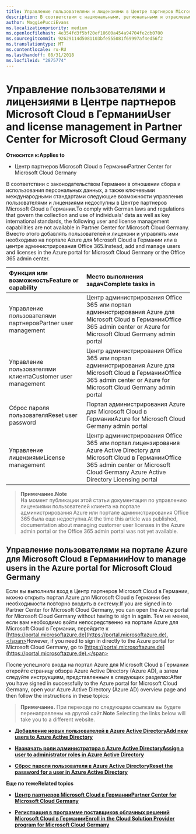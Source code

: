 ```yaml
---
title: Управление пользователями и лицензиями в Центре партнеров Microsoft Cloud в Германии | Центр партнеров Microsoft Cloud в Германии
description: В соответствии с национальными, региональными и отраслевыми требованиями к сбору и использованию персональных данных возможности управления пользователями недоступны в Центре партнеров Microsoft Cloud в Германии. Вместо этого добавлять пользователей и управлять ими необходимо на портале Azure для Microsoft Cloud в Германии.
author: MaggiePucciEvans
ms.localizationpriority: medium
ms.openlocfilehash: 4e354fd3f5bf20ef10600a454a94704fe2db0700
ms.sourcegitcommit: 92629114d5081103bfe555081f69997af4ed56f2
ms.translationtype: MT
ms.contentlocale: ru-RU
ms.lasthandoff: 08/31/2018
ms.locfileid: "2875774"
---
```

# <a name="user-and-license-management-in-partner-center-for-microsoft-cloud-germany"></a><span data-ttu-id="37b4e-104">Управление пользователями и лицензиями в Центре партнеров Microsoft Cloud в Германии</span><span class="sxs-lookup"><span data-stu-id="37b4e-104">User and license management in Partner Center for Microsoft Cloud Germany</span></span>

**<span data-ttu-id="37b4e-105">Относится к:</span><span class="sxs-lookup"><span data-stu-id="37b4e-105">Applies to</span></span>**

-  <span data-ttu-id="37b4e-106">Центр партнеров Microsoft Cloud в Германии</span><span class="sxs-lookup"><span data-stu-id="37b4e-106">Partner Center for Microsoft Cloud Germany</span></span>

<span data-ttu-id="37b4e-107">В соответствии с законодательством Германии в отношении сбора и использования персональных данных, а также ключевыми международными стандартами следующие возможности управления пользователями и лицензиями недоступны в Центре партнеров Microsoft Cloud в Германии.</span><span class="sxs-lookup"><span data-stu-id="37b4e-107">To comply with German laws and regulations that govern the collection and use of individuals' data as well as key international standards, the following user and license management capabilities are not available in Partner Center for Microsoft Cloud Germany.</span></span> <span data-ttu-id="37b4e-108">Вместо этого добавлять пользователей и лицензии и управлять ими необходимо на портале Azure для Microsoft Cloud в Германии или в центре администрирования Office 365.</span><span class="sxs-lookup"><span data-stu-id="37b4e-108">Instead, add and manage users and licenses in the Azure portal for Microsoft Cloud Germany or the Office 365 admin center.</span></span>

<span data-ttu-id="37b4e-109">Функция или возможность</span><span class="sxs-lookup"><span data-stu-id="37b4e-109">Feature or capability</span></span> | <span data-ttu-id="37b4e-110">Место выполнения задач</span><span class="sxs-lookup"><span data-stu-id="37b4e-110">Complete tasks in</span></span>
:--- | :---
<span data-ttu-id="37b4e-111">Управление пользователями партнеров</span><span class="sxs-lookup"><span data-stu-id="37b4e-111">Partner user management</span></span> | <span data-ttu-id="37b4e-112">Центр администрирования Office 365 или портал администрирования Azure для Microsoft Cloud в Германии</span><span class="sxs-lookup"><span data-stu-id="37b4e-112">Office 365 admin center or Azure for Microsoft Cloud Germany admin portal</span></span>
<span data-ttu-id="37b4e-113">Управление пользователями клиента</span><span class="sxs-lookup"><span data-stu-id="37b4e-113">Customer user management</span></span> | <span data-ttu-id="37b4e-114">Центр администрирования Office 365 или портал администрирования Azure для Microsoft Cloud в Германии</span><span class="sxs-lookup"><span data-stu-id="37b4e-114">Office 365 admin center or Azure for Microsoft Cloud Germany admin portal</span></span>
<span data-ttu-id="37b4e-115">Сброс пароля пользователя</span><span class="sxs-lookup"><span data-stu-id="37b4e-115">Reset user password</span></span> | <span data-ttu-id="37b4e-116">Портал администрирования Azure для Microsoft Cloud в Германии</span><span class="sxs-lookup"><span data-stu-id="37b4e-116">Azure for Microsoft Cloud Germany admin portal</span></span>
<span data-ttu-id="37b4e-117">Управление лицензиями</span><span class="sxs-lookup"><span data-stu-id="37b4e-117">License management</span></span> | <span data-ttu-id="37b4e-118">Центр администрирования Office 365 или портал лицензирования Azure Active Directory для Microsoft Cloud в Германии</span><span class="sxs-lookup"><span data-stu-id="37b4e-118">Office 365 admin center or Microsoft Cloud Germany Azure Active Directory Licensing portal</span></span>

>**<span data-ttu-id="37b4e-119">Примечание.</span><span class="sxs-lookup"><span data-stu-id="37b4e-119">Note</span></span>**<br>
<span data-ttu-id="37b4e-120">На момент публикации этой статьи документация по управлению лицензиями пользователей клиента на портале администрирования Azure или портале администрирования Office 365 была еще недоступна.</span><span class="sxs-lookup"><span data-stu-id="37b4e-120">At the time this article was published, documentation about managing customer user licenses in the Azure admin portal or the Office 365 admin portal was not yet available.</span></span>

## <a name="how-to-manage-users-in-the-azure-portal-for-microsoft-cloud-germany"></a><span data-ttu-id="37b4e-121">Управление пользователями на портале Azure для Microsoft Cloud в Германии</span><span class="sxs-lookup"><span data-stu-id="37b4e-121">How to manage users in the Azure portal for Microsoft Cloud Germany</span></span> 

<span data-ttu-id="37b4e-122">Если вы выполнили вход в Центр партнеров Microsoft Cloud в Германии, можно открыть портал Azure для Microsoft Cloud в Германии без необходимости повторно входить в систему.</span><span class="sxs-lookup"><span data-stu-id="37b4e-122">If you are signed in to Partner Center for Microsoft Cloud Germany, you can open the Azure portal for Microsoft Cloud Germany without having to sign in again.</span></span> <span data-ttu-id="37b4e-123">Тем не менее, если вам необходимо войти непосредственно на портале Azure для Microsoft Cloud в Германии, перейдите к [https://portal.microsoftazure.de](https://portal.microsoftazure.de).</span><span class="sxs-lookup"><span data-stu-id="37b4e-123">However, if you need to sign in directly to the Azure portal for Microsoft Cloud Germany, go to [https://portal.microsoftazure.de](https://portal.microsoftazure.de).</span></span> 

<span data-ttu-id="37b4e-124">После успешного входа на портал Azure для Microsoft Cloud в Германии откройте страницу обзора Azure Active Directory (Azure AD), а затем следуйте инструкциям, представленным в следующих разделах:</span><span class="sxs-lookup"><span data-stu-id="37b4e-124">After you have signed in successfully to the Azure portal for Microsoft Cloud Germany, open your Azure Active Directory (Azure AD) overview page and then follow the instructions in these topics:</span></span>

><span data-ttu-id="37b4e-125">**Примечание.** При переходе по следующим ссылкам вы будете перенаправлены на другой сайт.</span><span class="sxs-lookup"><span data-stu-id="37b4e-125">**Note** Selecting the links below will take you to a different website.</span></span> 

-  [**<span data-ttu-id="37b4e-126">Добавление новых пользователей в Azure Active Directory</span><span class="sxs-lookup"><span data-stu-id="37b4e-126">Add new users to Azure Active Directory</span></span>**](https://docs.microsoft.com/azure/active-directory/active-directory-users-create-azure-portal)

-  [**<span data-ttu-id="37b4e-127">Назначать роли администратора в Azure Active Directory</span><span class="sxs-lookup"><span data-stu-id="37b4e-127">Assign a user to administrator roles in Azure Active Directory</span></span>**](https://docs.microsoft.com/azure/active-directory/active-directory-users-assign-role-azure-portal)

-  [**<span data-ttu-id="37b4e-128">Сброс пароля пользователя в Azure Active Directory</span><span class="sxs-lookup"><span data-stu-id="37b4e-128">Reset the password for a user in Azure Active Directory</span></span>**](https://docs.microsoft.com/azure/active-directory/active-directory-users-reset-password-azure-portal)

**<span data-ttu-id="37b4e-129">Еще по теме</span><span class="sxs-lookup"><span data-stu-id="37b4e-129">Related topics</span></span>**

-  [**<span data-ttu-id="37b4e-130">Центр партнеров Microsoft Cloud в Германии</span><span class="sxs-lookup"><span data-stu-id="37b4e-130">Partner Center for Microsoft Cloud Germany</span></span>**](partner-center-for-microsoft-cloud-germany.md)

-  [**<span data-ttu-id="37b4e-131">Регистрация в программе поставщиков облачных решений Microsoft Cloud в Германии</span><span class="sxs-lookup"><span data-stu-id="37b4e-131">Enroll in the Cloud Solution Provider program for Microsoft Cloud Germany</span></span>**](enroll-in-csp-for-microsoft-cloud-germany.md)
